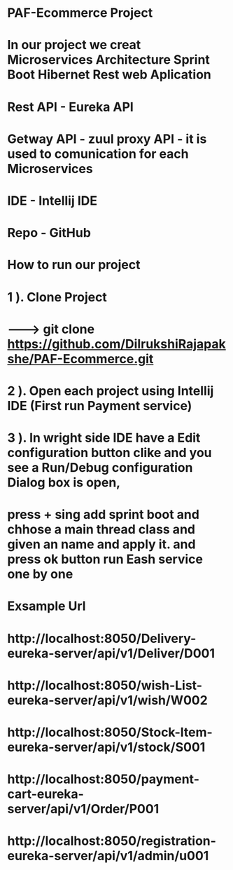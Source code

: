 # PAF-Ecommerce Project
# In our project we creat Microservices  Architecture Sprint Boot Hibernet Rest web Aplication 
# Rest API - Eureka API
# Getway API - zuul proxy API - it is used to comunication for each Microservices 
# IDE - Intellij IDE
# Repo - GitHub

# How to run our project

# 1 ). Clone Project
# ---> git clone https://github.com/DilrukshiRajapakshe/PAF-Ecommerce.git
# 2 ). Open each project using Intellij IDE (First run Payment service)
# 3 ). In wright side IDE have a Edit configuration button clike and you see a Run/Debug configuration Dialog box is open,
#      press + sing add sprint boot and chhose a main thread class and given an name and apply it. and press ok button run Eash service one by one

 
# Exsample Url

# http://localhost:8050/Delivery-eureka-server/api/v1/Deliver/D001
# http://localhost:8050/wish-List-eureka-server/api/v1/wish/W002
# http://localhost:8050/Stock-Item-eureka-server/api/v1/stock/S001
# http://localhost:8050/payment-cart-eureka-server/api/v1/Order/P001
# http://localhost:8050/registration-eureka-server/api/v1/admin/u001 

